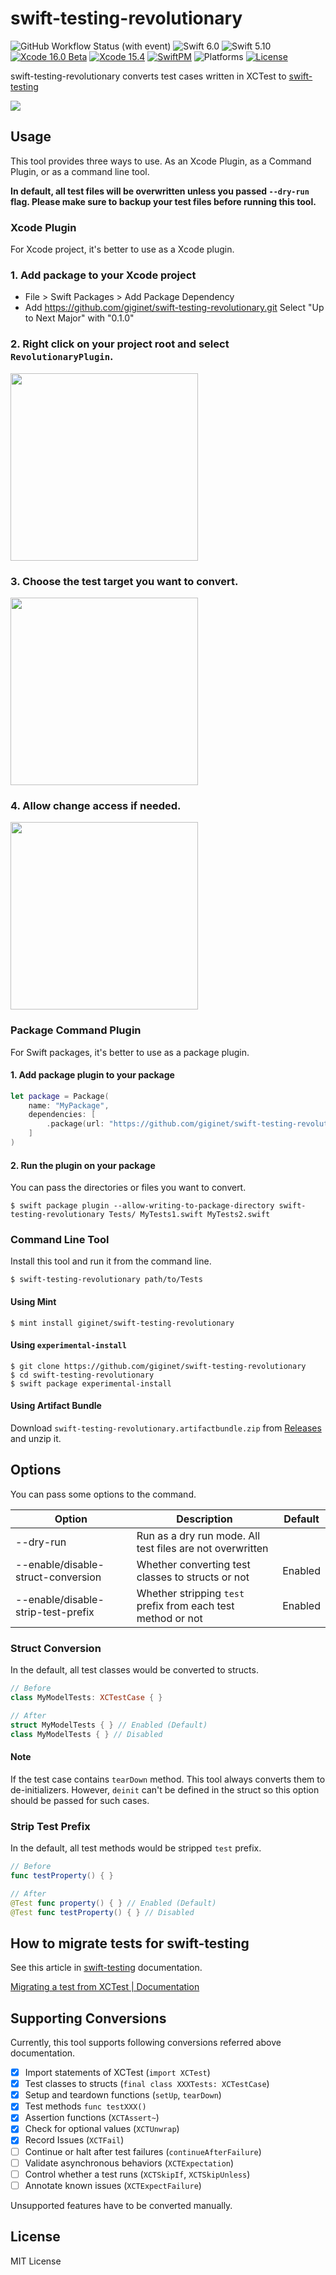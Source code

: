 # swift-testing-revolutionary

![GitHub Workflow Status (with event)](https://img.shields.io/github/actions/workflow/status/giginet/swift-testing-revolutionary/tests.yml?style=flat-square&logo=github)
![Swift 6.0](https://img.shields.io/badge/Swift-6.0-FA7343?logo=swift&style=flat-square)
![Swift 5.10](https://img.shields.io/badge/Swift-5.10-FA7343?logo=swift&style=flat-square)
[![Xcode 16.0 Beta](https://img.shields.io/badge/Xcode-16.0%20Beta-147EFB?style=flat-square&logo=xcode&link=https%3A%2F%2Fdeveloper.apple.com%2Fxcode%2F)](https://developer.apple.com/xcode/)
[![Xcode 15.4](https://img.shields.io/badge/Xcode-15.4-147EFB?style=flat-square&logo=xcode&link=https%3A%2F%2Fdeveloper.apple.com%2Fxcode%2F)](https://developer.apple.com/xcode/)
[![SwiftPM](https://img.shields.io/badge/SwiftPM-compatible-green?logo=swift&style=flat-square)](https://swift.org/package-manager/) 
![Platforms](https://img.shields.io/badge/Platform-macOS-lightgray?logo=apple&style=flat-square)
[![License](https://img.shields.io/badge/License-MIT-darkgray?style=flat-square)
](https://github.com/giginet/Scipio/blob/main/LICENSE.md)

swift-testing-revolutionary converts test cases written in XCTest to [swift-testing](https://github.com/apple/swift-testing)

![](./Sources/swift-testing-revolutionary/swift-testing-revolutionary.docc/diff.png)


## Usage

This tool provides three ways to use. As an Xcode Plugin, as a Command Plugin, or as a command line tool.

**In default, all test files will be overwritten unless you passed `--dry-run` flag. Please make sure to backup your test files before running this tool.**

### Xcode Plugin

For Xcode project, it's better to use as a Xcode plugin.

### 1. Add package to your Xcode project

- File > Swift Packages > Add Package Dependency
- Add https://github.com/giginet/swift-testing-revolutionary.git Select "Up to Next Major" with "0.1.0"

### 2. Right click on your project root and select `RevolutionaryPlugin`.

<img src="./Sources/swift-testing-revolutionary/swift-testing-revolutionary.docc/run-plugin.png" width=300px>

### 3. Choose the test target you want to convert.

<img src="./Sources/swift-testing-revolutionary/swift-testing-revolutionary.docc/choose-target.png" width=300px>

### 4. Allow change access if needed.

<img src="./Sources/swift-testing-revolutionary/swift-testing-revolutionary.docc/permission.png" width=300px>

### Package Command Plugin

For Swift packages, it's better to use as a package plugin.

#### 1. Add package plugin to your package

```swift
let package = Package(
    name: "MyPackage",
    dependencies: [
        .package(url: "https://github.com/giginet/swift-testing-revolutionary", from: "0.1.0"),
    ]
)
```

#### 2. Run the plugin on your package

You can pass the directories or files you want to convert.

```console
$ swift package plugin --allow-writing-to-package-directory swift-testing-revolutionary Tests/ MyTests1.swift MyTests2.swift
```

### Command Line Tool

Install this tool and run it from the command line.

```console
$ swift-testing-revolutionary path/to/Tests
```

#### Using Mint

```console
$ mint install giginet/swift-testing-revolutionary 
```

#### Using `experimental-install`

```console
$ git clone https://github.com/giginet/swift-testing-revolutionary
$ cd swift-testing-revolutionary
$ swift package experimental-install
```

#### Using Artifact Bundle

Download `swift-testing-revolutionary.artifactbundle.zip` from [Releases](https://github.com/giginet/swift-testing-revolutionary/releases) and unzip it.

## Options

You can pass some options to the command.  

| Option                             | Description                                                  | Default |
|------------------------------------|--------------------------------------------------------------|---------|
| --dry-run                          | Run as a dry run mode. All test files are not overwritten    |         |
| --enable/disable-struct-conversion | Whether converting test classes to structs or not            | Enabled |
| --enable/disable-strip-test-prefix | Whether stripping `test` prefix from each test method or not | Enabled |

### Struct Conversion

In the default, all test classes would be converted to structs.

```swift
// Before
class MyModelTests: XCTestCase { }

// After
struct MyModelTests { } // Enabled (Default)
class MyModelTests { } // Disabled
```

#### Note

If the test case contains `tearDown` method. This tool always converts them to de-initializers.
However, `deinit` can't be defined in the struct so this option should be passed for such cases.

### Strip Test Prefix

In the default, all test methods would be stripped `test` prefix.

```swift
// Before
func testProperty() { }

// After
@Test func property() { } // Enabled (Default)
@Test func testProperty() { } // Disabled
```

## How to migrate tests for swift-testing

See this article in [swift-testing](https://github.com/apple/swift-testing) documentation.

[Migrating a test from XCTest | Documentation](https://swiftpackageindex.com/apple/swift-testing/main/documentation/testing/migratingfromxctest)

## Supporting Conversions

Currently, this tool supports following conversions referred above documentation.

- [x] Import statements of XCTest (`import XCTest`)
- [x] Test classes to structs (`final class XXXTests: XCTestCase`)
- [x] Setup and teardown functions (`setUp`, `tearDown`)
- [x] Test methods `func testXXX()`
- [x] Assertion functions (`XCTAssert~`)
- [x] Check for optional values (`XCTUnwrap`)
- [x] Record Issues (`XCTFail`)
- [ ] Continue or halt after test failures (`continueAfterFailure`)
- [ ] Validate asynchronous behaviors (`XCTExpectation`)
- [ ] Control whether a test runs (`XCTSkipIf`, `XCTSkipUnless`)
- [ ] Annotate known issues (`XCTExpectFailure`)

Unsupported features have to be converted manually.

## License

MIT License
